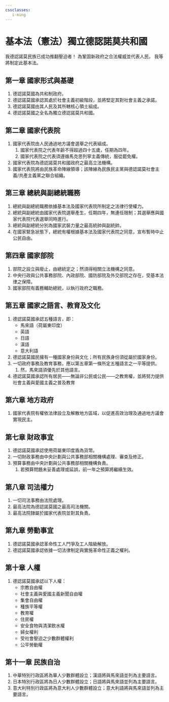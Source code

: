 ```yaml
---
cssclasses:
   i-ming
---
```


# 基本法（憲法）獨立德認諾莫共和國

我德認諾莫民族已成功推翻壓迫者！
為鞏固新政府之合法權威並代表人民，
我等將制定此基本法。

## 第一章 國家形式與基礎

1. 德認諾莫國為共和制政府。
2. 德認諾莫國承認其處於社會主義初級階段，並將堅定其對社會主義之承諾。
3. 德認諾莫國由其人民及其所轄核心領土組成。
4. 德認諾莫國之全名為獨立德認諾莫共和國。

## 第二章 國家代表院

1. 國家代表院由人民通過地方議會選舉之代表組成。
	 1. 國家代表院之代表年齡不得超過四十五歲，任期為四年。
	 2. 國家代表院之代表須遵循馬克思列寧主義傳統，服從罷免權。
2. 國家代表院為德認諾莫共和國政府之最高立法機構。
3. 國家代表院將由民族革命陣線領導；該陣線為民族民主黨與德認諾莫社會主義/共產主義黨之聯合組織。

## 第三章 總統與副總統職務

1. 總統與副總統職務依據基本法及國家代表院所制定之法律行使權力。
2. 總統與副總統由國家代表院選舉產生，任期四年，無連任限制；其選舉應與國家代表院代表選舉同時進行。
3. 總統與副總統分別為國家武裝力量之最高統帥與副統帥。
4. 在國家緊急狀態下，總統有權根據基本法及國家代表院之同意，宣布暫時中止公民自由。

## 第四章 國家部院

1. 部院之設立與廢止，由總統定之；然須得相關立法機構之同意。  
2. 中央行政與公共事務部院、內政部院、國防部院及外交部院之存在，受基本法律之保障。  
3. 國家部院有義務輔助總統，以執行政府之職務。

## 第五章 國家之語言、教育及文化

1. 德認諾莫國承認五種語言，即：
   - 馬來語（荷屬東印度）
   - 英語
   - 日語
   - 漢語
   - 意大利語
2. 德認諾莫國民擁有一種國家身份與文化；所有民族身份須從屬於國家身份。
3. 一切政府事務及教育事務，應以第五章第一條所定五種語言之一平等提供。
	1. 然，馬來語須優先於其他語言。
4. 德認諾莫國承認所有居民——無論非公民或公民——之教育權，並將努力提供社會主義與愛國主義之普及教育

## 第六章 地方政府

1. 國家代表院有權依法律設立及解散地方區域，以促進高效治理及通過地方議會實現民主。

## 第七章 財政事宜

1. 德認諾莫國承認使用荷屬東印度盾為貨幣。
2. 一切財政事務由中央計劃與公共事務部相關機構處理、審查及修正。
3. 預算事務由中央計劃與公共事務部相關機構負責。
   1. 若預算問題未妥善處理或延誤，前一年之預算將繼續生效。

## 第八章 司法權力

1. 一切司法事務由法院處理。
2. 最高法院為德認諾莫國之最高司法機關。
3. 最高法院隸屬於國家代表院並對其負責。

## 第九章 勞動事宜

1. 德認諾莫國承認革命性工人鬥爭及工人階級解放。
2. 德認諾莫國承認依據一切法律制定與實施革命性正義之權利。

## 第十章 人權

1. 德認諾莫國承認以下人權：
   - 宗教自由權
   - 社會主義與愛國主義新聞自由權
   - 集會自由權
   - 種族平等權
   - 教育權
   - 住房權
   - 安全食物與清潔飲水權
   - 婦女權利
   - 受社會壓迫之少數群體權利
   - 公平勞動權

## 第十一章 民族自治

1. 中華特別行政區將為華人少數群體設立；漢語將與馬來語並列為主要語言。
2. 日本特別行政區將為日人少數群體設立；日語將與馬來語並列為主要語言。
3. 意大利特別行政區將為意大利人少數群體設立；意大利語將與馬來語並列為主要語言。